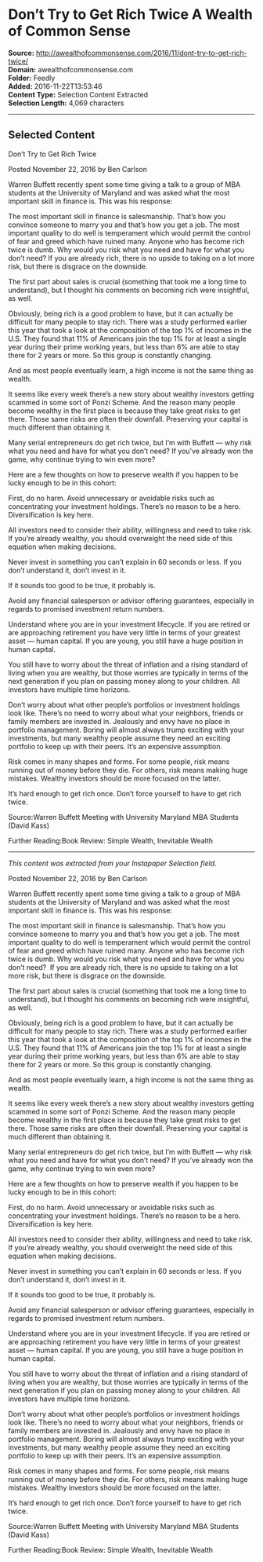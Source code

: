 # Don’t Try to Get Rich Twice A Wealth of Common Sense

**Source:** http://awealthofcommonsense.com/2016/11/dont-try-to-get-rich-twice/  
**Domain:** awealthofcommonsense.com  
**Folder:** Feedly  
**Added:** 2016-11-22T13:53:46  
**Content Type:** Selection Content Extracted  
**Selection Length:** 4,069 characters  


---

## Selected Content

Don’t Try to Get Rich Twice

Posted November 22, 2016 by Ben Carlson

Warren Buffett recently spent some time giving a talk to a group of MBA students at the University of Maryland and was asked what the most important skill in finance is. This was his response:

The most important skill in finance is salesmanship. That’s how you convince someone to marry you and that’s how you get a job. The most important quality to do well is temperament which would permit the control of fear and greed which have ruined many. Anyone who has become rich twice is dumb. Why would you risk what you need and have for what you don’t need? If you are already rich, there is no upside to taking on a lot more risk, but there is disgrace on the downside.

The first part about sales is crucial (something that took me a long time to understand), but I thought his comments on becoming rich were insightful, as well.

Obviously, being rich is a good problem to have, but it can actually be difficult for many people to stay rich. There was a study performed earlier this year that took a look at the composition of the top 1% of incomes in the U.S. They found that 11% of Americans join the top 1% for at least a single year during their prime working years, but less than 6% are able to stay there for 2 years or more. So this group is constantly changing.

And as most people eventually learn, a high income is not the same thing as wealth.

It seems like every week there’s a new story about wealthy investors getting scammed in some sort of Ponzi Scheme. And the reason many people become wealthy in the first place is because they take great risks to get there. Those same risks are often their downfall. Preserving your capital is much different than obtaining it.

Many serial entrepreneurs do get rich twice, but I’m with Buffett — why risk what you need and have for what you don’t need? If you’ve already won the game, why continue trying to win even more?

Here are a few thoughts on how to preserve wealth if you happen to be lucky enough to be in this cohort:

First, do no harm. Avoid unnecessary or avoidable risks such as concentrating your investment holdings. There’s no reason to be a hero. Diversification is key here.

All investors need to consider their ability, willingness and need to take risk. If you’re already wealthy, you should overweight the need side of this equation when making decisions.

Never invest in something you can’t explain in 60 seconds or less. If you don’t understand it, don’t invest in it.

If it sounds too good to be true, it probably is.

Avoid any financial salesperson or advisor offering guarantees, especially in regards to promised investment return numbers.

Understand where you are in your investment lifecycle. If you are retired or are approaching retirement you have very little in terms of your greatest asset — human capital. If you are young, you still have a huge position in human capital.

You still have to worry about the threat of inflation and a rising standard of living when you are wealthy, but those worries are typically in terms of the next generation if you plan on passing money along to your children. All investors have multiple time horizons.

Don’t worry about what other people’s portfolios or investment holdings look like. There’s no need to worry about what your neighbors, friends or family members are invested in. Jealously and envy have no place in portfolio management. Boring will almost always trump exciting with your investments, but many wealthy people assume they need an exciting portfolio to keep up with their peers. It’s an expensive assumption.

Risk comes in many shapes and forms. For some people, risk means running out of money before they die. For others, risk means making huge mistakes. Wealthy investors should be more focused on the latter.

It’s hard enough to get rich once. Don’t force yourself to have to get rich twice.

Source:Warren Buffett Meeting with University Maryland MBA Students (David Kass)

Further Reading:Book Review: Simple Wealth, Inevitable Wealth

---

*This content was extracted from your Instapaper Selection field.*

Posted November 22, 2016 by Ben Carlson

Warren Buffett recently spent some time giving a talk to a group of MBA students at the University of Maryland and was asked what the most important skill in finance is. This was his response:

The most important skill in finance is salesmanship. That’s how you convince someone to marry you and that’s how you get a job. The most important quality to do well is temperament which would permit the control of fear and greed which have ruined many. Anyone who has become rich twice is dumb. Why would you risk what you need and have for what you don’t need?  If you are already rich, there is no upside to taking on a lot more risk, but there is disgrace on the downside.

The first part about sales is crucial (something that took me a long time to understand), but I thought his comments on becoming rich were insightful, as well.

Obviously, being rich is a good problem to have, but it can actually be difficult for many people to stay rich. There was a study performed earlier this year that took a look at the composition of the top 1% of incomes in the U.S. They found that 11% of Americans join the top 1% for at least a single year during their prime working years, but less than 6% are able to stay there for 2 years or more. So this group is constantly changing.

And as most people eventually learn, a high income is not the same thing as wealth.

It seems like every week there’s a new story about wealthy investors getting scammed in some sort of Ponzi Scheme. And the reason many people become wealthy in the first place is because they take great risks to get there. Those same risks are often their downfall. Preserving your capital is much different than obtaining it.

Many serial entrepreneurs do get rich twice, but I’m with Buffett — why risk what you need and have for what you don’t need? If you’ve already won the game, why continue trying to win even more?

Here are a few thoughts on how to preserve wealth if you happen to be lucky enough to be in this cohort:

First, do no harm. Avoid unnecessary or avoidable risks such as concentrating your investment holdings. There’s no reason to be a hero. Diversification is key here.

All investors need to consider their ability, willingness and need to take risk. If you’re already wealthy, you should overweight the need side of this equation when making decisions.

Never invest in something you can’t explain in 60 seconds or less. If you don’t understand it, don’t invest in it.

If it sounds too good to be true, it probably is.

Avoid any financial salesperson or advisor offering guarantees, especially in regards to promised investment return numbers.

Understand where you are in your investment lifecycle. If you are retired or are approaching retirement you have very little in terms of your greatest asset — human capital. If you are young, you still have a huge position in human capital.

You still have to worry about the threat of inflation and a rising standard of living when you are wealthy, but those worries are typically in terms of the next generation if you plan on passing money along to your children. All investors have multiple time horizons.

Don’t worry about what other people’s portfolios or investment holdings look like. There’s no need to worry about what your neighbors, friends or family members are invested in. Jealously and envy have no place in portfolio management. Boring will almost always trump exciting with your investments, but many wealthy people assume they need an exciting portfolio to keep up with their peers. It’s an expensive assumption.

Risk comes in many shapes and forms. For some people, risk means running out of money before they die. For others, risk means making huge mistakes. Wealthy investors should be more focused on the latter.

It’s hard enough to get rich once. Don’t force yourself to have to get rich twice.

Source:Warren Buffett Meeting with University Maryland MBA Students (David Kass)

Further Reading:Book Review: Simple Wealth, Inevitable Wealth
